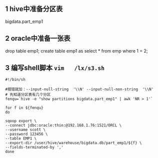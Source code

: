 ## 1 hive中准备分区表
bigdata.part_emp1
## 2 oracle中准备一张表
drop table emp1;
create table emp1
as
select * from emp where 1 = 2;
## 3 编写shell脚本     `vim   /lx/s3.sh`
```shell
#!/bin/sh

#报错就加：--input-null-string  '\\N' --input-null-non-string  '\\N'
# 先知道分区表有几个分区 
fenqu=`hive -e "show partitions bigdata.part_emp1" | awk 'NR > 1'`

for f in ${fenqu}
do

sqoop export \
--connect jdbc:oracle:thin:@192.168.1.76:1521/ORCL \
--username scott \
--password 123456 \
--table EMP1 \
--export-dir /user/hive/warehouse/bigdata.db/part_emp1/${f} \
--fields-terminated-by ',' 
done
```